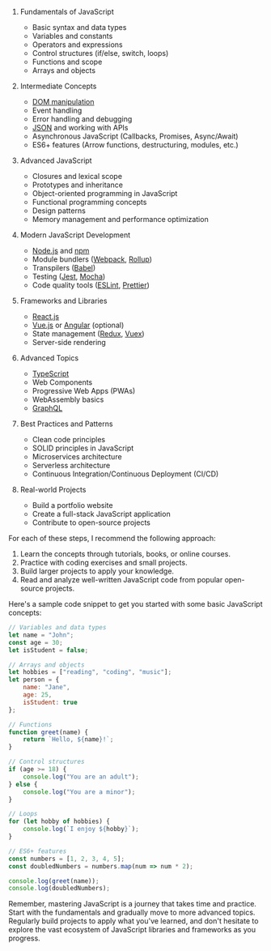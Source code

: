 

1. Fundamentals of JavaScript
   - Basic syntax and data types
   - Variables and constants
   - Operators and expressions
   - Control structures (if/else, switch, loops)
   - Functions and scope
   - Arrays and objects

2. Intermediate Concepts
   - [DOM manipulation](https://developer.mozilla.org/en-US/docs/Web/API/Document_Object_Model)
   - Event handling
   - Error handling and debugging
   - [JSON](https://developer.mozilla.org/en-US/docs/Web/JavaScript/Reference/Global_Objects/JSON) and working with APIs
   - Asynchronous JavaScript (Callbacks, Promises, Async/Await)
   - ES6+ features (Arrow functions, destructuring, modules, etc.)

3. Advanced JavaScript
   - Closures and lexical scope
   - Prototypes and inheritance
   - Object-oriented programming in JavaScript
   - Functional programming concepts
   - Design patterns
   - Memory management and performance optimization

4. Modern JavaScript Development
   - [Node.js](https://nodejs.org/) and [npm](https://www.npmjs.com/)
   - Module bundlers ([Webpack](https://webpack.js.org/), [Rollup](https://rollupjs.org/guide/en/))
   - Transpilers ([Babel](https://babeljs.io/))
   - Testing ([Jest](https://jestjs.io/), [Mocha](https://mochajs.org/))
   - Code quality tools ([ESLint](https://eslint.org/), [Prettier](https://prettier.io/))

5. Frameworks and Libraries
   - [React.js](https://reactjs.org/)
   - [Vue.js](https://vuejs.org/) or [Angular](https://angular.io/) (optional)
   - State management ([Redux](https://redux.js.org/), [Vuex](https://vuex.vuejs.org/))
   - Server-side rendering

6. Advanced Topics
   - [TypeScript](https://www.typescriptlang.org/)
   - Web Components
   - Progressive Web Apps (PWAs)
   - WebAssembly basics
   - [GraphQL](https://graphql.org/)

7. Best Practices and Patterns
   - Clean code principles
   - SOLID principles in JavaScript
   - Microservices architecture
   - Serverless architecture
   - Continuous Integration/Continuous Deployment (CI/CD)

8. Real-world Projects
   - Build a portfolio website
   - Create a full-stack JavaScript application
   - Contribute to open-source projects

For each of these steps, I recommend the following approach:

1. Learn the concepts through tutorials, books, or online courses.
2. Practice with coding exercises and small projects.
3. Build larger projects to apply your knowledge.
4. Read and analyze well-written JavaScript code from popular open-source projects.

Here's a sample code snippet to get you started with some basic JavaScript concepts:

```javascript
// Variables and data types
let name = "John";
const age = 30;
let isStudent = false;

// Arrays and objects
let hobbies = ["reading", "coding", "music"];
let person = {
    name: "Jane",
    age: 25,
    isStudent: true
};

// Functions
function greet(name) {
    return `Hello, ${name}!`;
}

// Control structures
if (age >= 18) {
    console.log("You are an adult");
} else {
    console.log("You are a minor");
}

// Loops
for (let hobby of hobbies) {
    console.log(`I enjoy ${hobby}`);
}

// ES6+ features
const numbers = [1, 2, 3, 4, 5];
const doubledNumbers = numbers.map(num => num * 2);

console.log(greet(name));
console.log(doubledNumbers);
```

Remember, mastering JavaScript is a journey that takes time and practice. Start with the fundamentals and gradually move to more advanced topics. Regularly build projects to apply what you've learned, and don't hesitate to explore the vast ecosystem of JavaScript libraries and frameworks as you progress.
        
